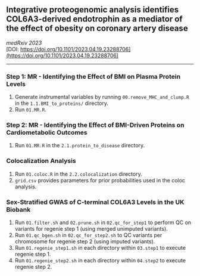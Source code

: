 ## Integrative proteogenomic analysis identifies COL6A3-derived endotrophin as a mediator of the effect of obesity on coronary artery disease  
*medRxiv 2023*  
[DOI: https://doi.org/10.1101/2023.04.19.23288706](https://doi.org/10.1101/2023.04.19.23288706)

***

### Step 1: MR - Identifying the Effect of BMI on Plasma Protein Levels  
1. Generate instrumental variables by running `00.remove_MHC_and_clump.R` in the `1.1.BMI_to_proteins/` directory.  
2. Run `01.MR.R`.

### Step 2: MR - Identifying the Effect of BMI-Driven Proteins on Cardiometabolic Outcomes  
1. Run `01.MR.R` in the `2.1.protein_to_disease` directory.

### Colocalization Analysis  
1. Run `01.coloc.R` in the `2.2.colocalization` directory.  
2. `grid.csv` provides parameters for prior probabilities used in the coloc analysis.

### Sex-Stratified GWAS of C-terminal COL6A3 Levels in the UK Biobank
1. Run `01.filter.sh` and `02.prune.sh` in `02.qc_for_step1` to perform QC on variants for regenie step 1 (using merged unimputed variants).
2. Run `01.qc_bgen.sh` in `02.qc_for_step2.sh` to QC variants per chromosome for regenie step 2 (using imputed variants).
3. Run `01.regenie_step1.sh` in each directory within `03.step1` to execute regenie step 1.
4. Run `01.regenie_step2.sh` in each directory within `04.step2` to execute regenie step 2.
